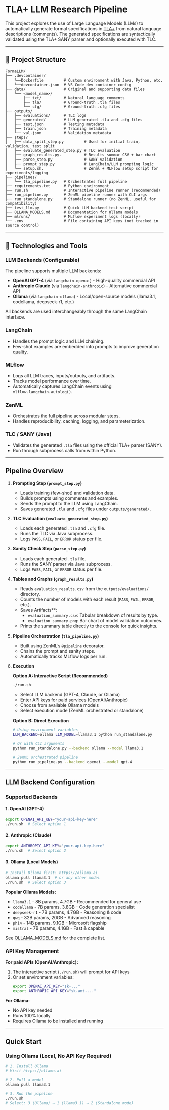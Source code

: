 # TLA+ LLM Research Pipeline

This project explores the use of Large Language Models (LLMs) to automatically generate formal specifications in [TLA+](https://lamport.azurewebsites.net/tla/tla.html) from natural language descriptions (comments). The generated specifications are syntactically validated using the TLA+ SANY parser and optionally executed with TLC.

---

## 📂 Project Structure

```
FormaLLM/
├── .devcontainer/        
│   └──Dockerfile         # Custom environment with Java, Python, etc.
│   └──devcontainer.json  # VS Code dev container config
├── data/                 # Original and supporting data files
│   └── <model_name>/
│       ├── txt/          # Natural language comments
│       ├── tla/          # Ground-truth .tla files
│       └── cfg/          # Ground-truth .cfg files
├── outputs/
│   ├── evaluations/      # TLC logs
│   ├── generated/        # LLM-generated .tla and .cfg files
│   ├── test.json         # Testing metadata
│   ├── train.json        # Training metadata
│   └── val.json          # Validation metadata
├── steps/
│   ├── data_split_step.py         # Used for initial train, validation, test split
│   ├── evaluate_generated_step.py # TLC evaluation 
│   ├── graph_results.py.          # Results summar CSV + bar chart
│   ├── parse_step.py              # SANY validation
│   ├── prompt_step.py             # LangChain/LLM prompting logic
│   └── setup.sh.                  # Zenml + MLFlow setup script for experiments/logging
├── pipelines/
│   └── tla_pipeline.py   # Orchestrates full pipeline
├── requirements.txt      # Python environment
├── run.sh                # Interactive pipeline runner (recommended)
├── run_pipeline.py       # ZenML pipeline runner with CLI args
├── run_standalone.py     # Standalone runner (no ZenML, useful for compatibility)
├── test_llm.py           # Quick LLM backend test script
├── OLLAMA_MODELS.md      # Documentation for Ollama models
├── mlruns/               # MLflow experiment logs (locally)
└── .env                  # File containing API keys (not tracked in source control)
```

---

## 🔧 Technologies and Tools

### LLM Backends (Configurable)
The pipeline supports multiple LLM backends:
- **OpenAI GPT-4** (via `langchain-openai`) - High-quality commercial API
- **Anthropic Claude** (via `langchain-anthropic`) - Alternative commercial API
- **Ollama** (via `langchain-ollama`) - Local/open-source models (llama3.1, codellama, deepseek-r1, etc.)

All backends are used interchangeably through the same LangChain interface.

### LangChain
- Handles the prompt logic and LLM chaining.
- Few-shot examples are embedded into prompts to improve generation quality.

### MLflow
- Logs all LLM traces, inputs/outputs, and artifacts.
- Tracks model performance over time.
- Automatically captures LangChain events using `mlflow.langchain.autolog()`.

### ZenML
- Orchestrates the full pipeline across modular steps.
- Handles reproducibility, caching, logging, and parameterization.

### TLC / SANY (Java)
- Validates the generated `.tla` files using the official TLA+ parser (SANY).
- Run through subprocess calls from within Python.

---

## Pipeline Overview

1. **Prompting Step (`prompt_step.py`)**
   - Loads training (few-shot) and validation data.
   - Builds prompts using comments and examples.
   - Sends the prompt to the LLM using LangChain.
   - Saves generated `.tla` and `.cfg` files under `outputs/generated/`.

2. **TLC Evaluation (`evaluate_generated_step.py`)**
   - Loads each generated `.tla` and `.cfg` file.
   - Runs the TLC via Java subprocess.
   - Logs `PASS`, `FAIL`, or `ERROR` status per file.

3. **Sanity Check Step (`parse_step.py`)**
   - Loads each generated `.tla` file.
   - Runs the SANY parser via Java subprocess.
   - Logs `PASS`, `FAIL`, or `ERROR` status per file.

4. **Tables and Graphs (`graph_results.py`)**
   -  Reads `evaluation_results.csv` from the `outputs/evaluations/` directory.
   - Counts the number of models with each result (`PASS`, `FAIL`, `ERROR`, etc.).
   - Saves Artifacts**:
       - `evaluation_summary.csv`: Tabular breakdown of results by type.
       - `evaluation_summary.png`: Bar chart of model validation outcomes.
   -  Prints the summary table directly to the console for quick insights.


5. **Pipeline Orchestration (`tla_pipeline.py`)**
   - Built using ZenML’s `@pipeline` decorator.
   - Chains the prompt and sanity steps.
   - Automatically tracks MLflow logs per run.

6. **Execution**

   **Option A: Interactive Script (Recommended)**
   ```bash
   ./run.sh
   ```
   - Select LLM backend (GPT-4, Claude, or Ollama)
   - Enter API keys for paid services (OpenAI/Anthropic)
   - Choose from available Ollama models
   - Select execution mode (ZenML orchestrated or standalone)

   **Option B: Direct Execution**
   ```bash
   # Using environment variables
   LLM_BACKEND=ollama LLM_MODEL=llama3.1 python run_standalone.py

   # Or with CLI arguments
   python run_standalone.py --backend ollama --model llama3.1

   # ZenML orchestrated pipeline
   python run_pipeline.py --backend openai --model gpt-4
   ```

---

## LLM Backend Configuration

### Supported Backends

#### 1. OpenAI (GPT-4)
```bash
export OPENAI_API_KEY="your-api-key-here"
./run.sh  # Select option 1
```

#### 2. Anthropic (Claude)
```bash
export ANTHROPIC_API_KEY="your-api-key-here"
./run.sh  # Select option 2
```

#### 3. Ollama (Local Models)
```bash
# Install Ollama first: https://ollama.ai
ollama pull llama3.1  # or any other model
./run.sh  # Select option 3
```

**Popular Ollama Models:**
- `llama3.1` - 8B params, 4.7GB - Recommended for general use
- `codellama` - 7B params, 3.8GB - Code generation specialist
- `deepseek-r1` - 7B params, 4.7GB - Reasoning & code
- `qwq` - 32B params, 20GB - Advanced reasoning
- `phi4` - 14B params, 9.1GB - Microsoft flagship
- `mistral` - 7B params, 4.1GB - Fast & capable

See [OLLAMA_MODELS.md](OLLAMA_MODELS.md) for the complete list.

### API Key Management

**For paid APIs (OpenAI/Anthropic):**
1. The interactive script (`./run.sh`) will prompt for API keys
2. Or set environment variables:
   ```bash
   export OPENAI_API_KEY="sk-..."
   export ANTHROPIC_API_KEY="sk-ant-..."
   ```

**For Ollama:**
- No API key needed
- Runs 100% locally
- Requires Ollama to be installed and running

---

## Quick Start

### Using Ollama (Local, No API Key Required)
```bash
# 1. Install Ollama
# Visit https://ollama.ai

# 2. Pull a model
ollama pull llama3.1

# 3. Run the pipeline
./run.sh
# Select: 3 (Ollama) → 1 (llama3.1) → 2 (Standalone mode)
